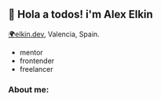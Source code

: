 ## 👋 Hola a todos!  i'm Alex Elkin 
[🌍elkin.dev](https://elkin.dev/), Valencia, Spain.

- mentor
- frontender
- freelancer

### About me:


<!--
|[![Alex Elkin: Resume, CV](https://raw.githubusercontent.com/Zakamsky/Zakamsky.github.io/master/img/resume.jpg) "CV"](https://resume.elkin.dev/) | [![Alex Elkin: Portfolio](https://raw.githubusercontent.com/Zakamsky/Zakamsky.github.io/master/img/myportfolio.jpg) "Portfolio"](https://elkin.dev/portfolio.html) |
|---|---|
| |
-->
